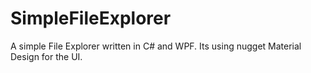 # SimpleFileExplorer

A simple File Explorer written in C# and WPF.
Its using nugget Material Design for the UI.
